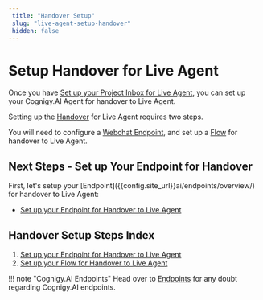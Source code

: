 ```yaml
---
 title: "Handover Setup" 
 slug: "live-agent-setup-handover" 
 hidden: false 
---
```

# Setup Handover for Live Agent
<div class="divider"></div>

Once you have [Set up your Project Inbox for Live Agent]({{config.site_url}}ai/handover-providers/live-agent-setup/live-agent-setup-inbox/), you can set up your Cognigy.AI Agent for handover to Live Agent.

Setting up the [Handover]({{config.site_url}}ai/tools/agent-handover/) for Live Agent requires two steps.

You will need to configure a [Webchat Endpoint]({{config.site_url}}ai/endpoints/webchat/webchat/), and set up a [Flow]({{config.site_url}}ai/resources/build/flows/) for handover to Live Agent.

## Next Steps - Set up Your Endpoint for Handover
<div class="divider"></div>
First, let's setup your [Endpoint]({{config.site_url}}ai/endpoints/overview/) for handover to Live Agent:

- [Set up your Endpoint for Handover to Live Agent]({{config.site_url}}ai/handover-providers/live-agent-setup/live-agent-setup-handover-endpoint/)

## Handover Setup Steps Index
<div class="divider"></div>

1. [Set up your Endpoint for Handover to Live Agent]({{config.site_url}}ai/handover-providers/live-agent-setup/live-agent-setup-handover-endpoint/)
2. [Set up your Flow for Handover to Live Agent]({{config.site_url}}ai/handover-providers/live-agent-setup/live-agent-setup-handover-flow/)

!!! note "Cognigy.AI Endpoints"
    Head over to [Endpoints]({{config.site_url}}ai/endpoints/overview/) for any doubt regarding Cognigy.AI endpoints.